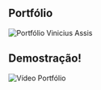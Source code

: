## Portfólio

![Portfólio Vinicius Assis](https://github.com/ViniciusVsss/portfolio/assets/167255353/b63eacb9-9c12-4280-a164-18d1d24095e3)

## Demostração!

![Vídeo Portfólio](https://github.com/ViniciusVsss/portfolio/assets/167255353/c8ac4656-0c1c-467e-8aac-a07c9683c618)
